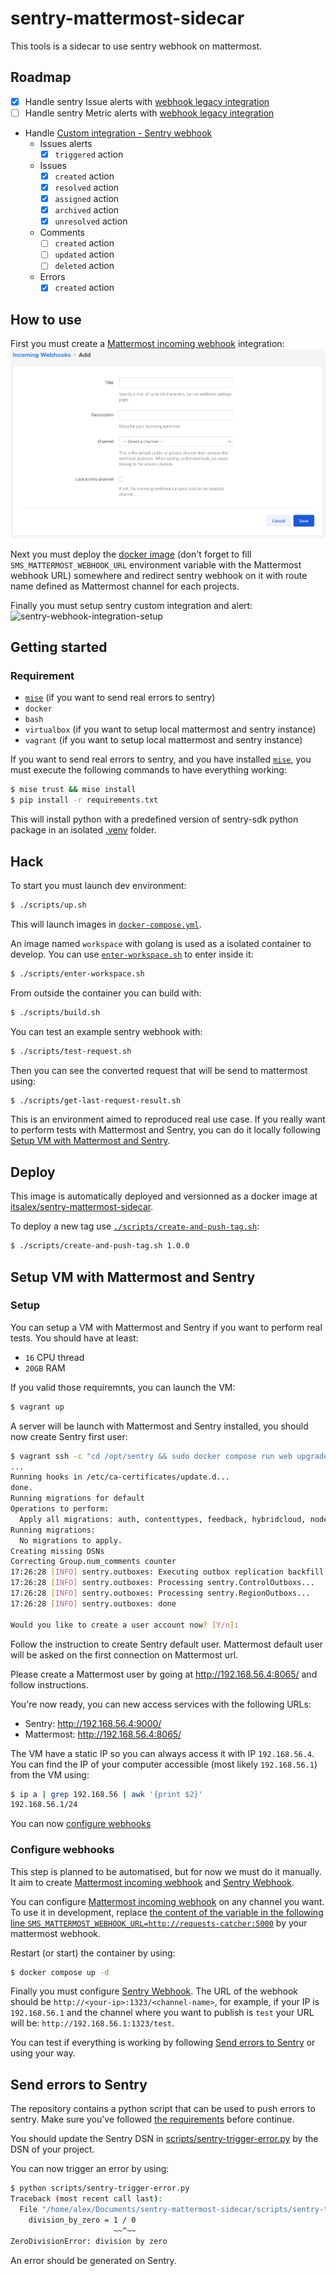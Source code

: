 # sentry-mattermost-sidecar

This tools is a sidecar to use sentry webhook on mattermost.

## Roadmap

- [x] Handle sentry Issue alerts with [webhook legacy integration](https://github.com/getsentry/sentry-webhooks)
- [ ] Handle sentry Metric alerts with [webhook legacy integration](https://github.com/getsentry/sentry-webhooks)
- Handle [Custom integration - Sentry webhook](https://docs.sentry.io/organization/integrations/integration-platform/webhooks/)
  - Issues alerts
    - [x] `triggered` action
  - Issues
    - [x] `created` action
    - [x] `resolved` action
    - [x] `assigned` action
    - [x] `archived` action
    - [x] `unresolved` action
  - Comments
    - [ ] `created` action
    - [ ] `updated` action
    - [ ] `deleted` action
  - Errors 
    - [x] `created` action

## How to use

First you must create a [Mattermost incoming webhook](https://developers.mattermost.com/integrate/webhooks/incoming/)
integration:  
![mattermost-incoming-webhook-integration-setup](docs/assets/mattermost-incoming-webhook-integration-setup.png)

Next you must deploy the [docker image](https://hub.docker.com/r/itsalex/sentry-mattermost-sidecar) (don't forget to fill `SMS_MATTERMOST_WEBHOOK_URL` environment variable with the Mattermost webhook URL) somewhere and redirect sentry webhook on it with route name defined as Mattermost channel for each projects.

Finally you must setup sentry custom integration and alert:  
![sentry-webhook-integration-setup](docs/assets/sentry-integration-and-alert-creation.gif)

## Getting started

### Requirement

- [`mise`](https://mise.jdx.dev/) (if you want to send real errors to sentry)
- `docker`
- `bash`
- `virtualbox` (if you want to setup local mattermost and sentry instance)
- `vagrant` (if you want to setup local mattermost and sentry instance)

If you want to send real errors to sentry, and you have installed
[`mise`](https://mise.jdx.dev/), you must execute the following commands to
have everything working:

```sh
$ mise trust && mise install
$ pip install -r requirements.txt
```

This will install python with a predefined version of sentry-sdk python package
in an isolated [.venv](https://docs.python.org/3/library/venv.html) folder.

## Hack

To start you must launch dev environment:

```sh
$ ./scripts/up.sh
```

This will launch images in [`docker-compose.yml`](./docker-compose.yml).

An image named `workspace` with golang is used as a isolated container to
develop. You can use [`enter-workspace.sh`](./scripts/enter-workspace.sh)
to enter inside it:

```sh
$ ./scripts/enter-workspace.sh
```

From outside the container you can build with:

```sh
$ ./scripts/build.sh
```

You can test an example sentry webhook with:

```sh
$ ./scripts/test-request.sh
```

Then you can see the converted request that will be send to mattermost using:

```sh
$ ./scripts/get-last-request-result.sh
```

This is an environment aimed to reproduced real use case. If you really want to
perform tests with Mattermost and Sentry, you can do it locally following
[Setup VM with Mattermost and Sentry](#setup-vm-with-mattermost-and-sentry).

## Deploy

This image is automatically deployed and versionned as a docker image at [itsalex/sentry-mattermost-sidecar](https://hub.docker.com/r/itsalex/sentry-mattermost-sidecar).

To deploy a new tag use [`./scripts/create-and-push-tag.sh`](scripts/create-and-push-tag.sh):

```sh
$ ./scripts/create-and-push-tag.sh 1.0.0
```

## Setup VM with Mattermost and Sentry

### Setup

You can setup a VM with Mattermost and Sentry if you want to perform real tests.
You should have at least:

- `16` CPU thread
- `20GB` RAM

If you valid those requiremnts, you can launch the VM:

```sh
$ vagrant up
```

A server will be launch with Mattermost and Sentry installed, you should now
create Sentry first user:

```sh
$ vagrant ssh -c "cd /opt/sentry && sudo docker compose run web upgrade"
...
Running hooks in /etc/ca-certificates/update.d...
done.
Running migrations for default
Operations to perform:
  Apply all migrations: auth, contenttypes, feedback, hybridcloud, nodestore, replays, sentry, sessions, sites, social_auth
Running migrations:
  No migrations to apply.
Creating missing DSNs
Correcting Group.num_comments counter
17:26:28 [INFO] sentry.outboxes: Executing outbox replication backfill
17:26:28 [INFO] sentry.outboxes: Processing sentry.ControlOutboxs...
17:26:28 [INFO] sentry.outboxes: Processing sentry.RegionOutboxs...
17:26:28 [INFO] sentry.outboxes: done

Would you like to create a user account now? [Y/n]:

```

Follow the instruction to create Sentry default user. Mattermost default user
will be asked on the first connection on Mattermost url.

Please create a Mattermost user by going at http://192.168.56.4:8065/ and follow
instructions.

You're now ready, you can new access services with the following URLs:

- Sentry: http://192.168.56.4:9000/
- Mattermost: http://192.168.56.4:8065/

The VM have a static IP so you can always access it with IP `192.168.56.4`.
You can find the IP of your computer accessible (most likely `192.168.56.1`)
from the VM using:

```sh
$ ip a | grep 192.168.56 | awk '{print $2}'
192.168.56.1/24
```

You can now [configure webhooks](#configure-webhooks)

### Configure webhooks

This step is planned to be automatised, but for now we must do it manually. It
aim to create [Mattermost incoming webhook](https://developers.mattermost.com/integrate/webhooks/incoming/)
and [Sentry Webhook](https://docs.sentry.io/organization/integrations/integration-platform/webhooks/).

You can configure
[Mattermost incoming webhook](https://developers.mattermost.com/integrate/webhooks/incoming/)
on any channel you want. To use it in development, replace
[the content of the variable in the following line `SMS_MATTERMOST_WEBHOOK_URL=http://requests-catcher:5000`](/docker-compose.yml#L20)
by your mattermost webhook.

Restart (or start) the container by using:

```sh
$ docker compose up -d
```

Finally you must configure [Sentry Webhook](https://docs.sentry.io/organization/integrations/integration-platform/webhooks/).
The URL of the webhook should be `http://<your-ip>:1323/<channel-name>`, for
example, if your IP is `192.168.56.1` and the channel where you want to
publish is `test` your URL will be: `http://192.168.56.1:1323/test`.

You can test if everything is working by following
[Send errors to Sentry](#send-errors-to-sentry) or using your way.

## Send errors to Sentry

The repository contains a python script that can be used to push errors to sentry.
Make sure you've followed [the requirements](#requirement) before continue.

You should update the Sentry DSN in
[scripts/sentry-trigger-error.py](/scripts/sentry-trigger-error.py#L4) by
the DSN of your project.

You can now trigger an error by using:

```sh
$ python scripts/sentry-trigger-error.py
Traceback (most recent call last):
  File "/home/alex/Documents/sentry-mattermost-sidecar/scripts/sentry-trigger-error.py", line 10, in <module>
    division_by_zero = 1 / 0
                       ~~^~~
ZeroDivisionError: division by zero
```

An error should be generated on Sentry.
